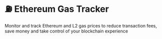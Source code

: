 # ⛽ Ethereum Gas Tracker

Monitor and track Ethereum and L2 gas prices to reduce transaction fees, save money and take control of your blockchain experience
